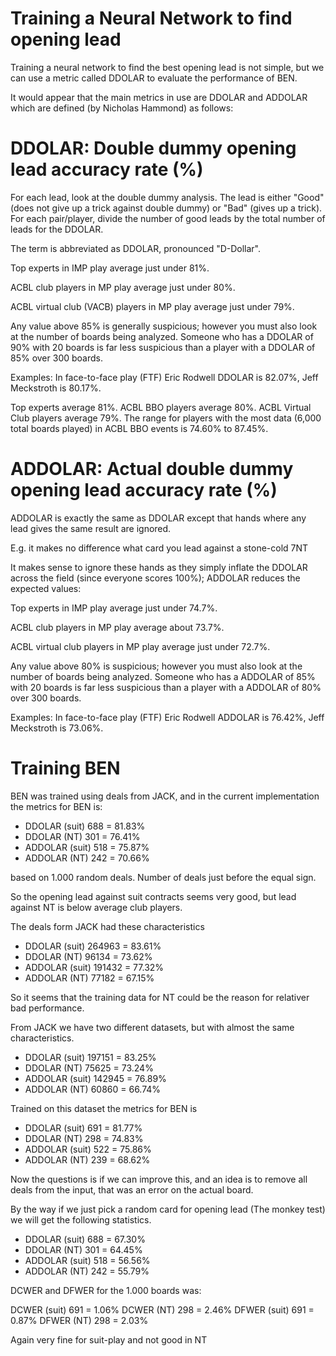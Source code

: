 # Training a Neural Network to find opening lead

Training a neural network to find the best opening lead is not simple, but we can use a metric called DDOLAR to evaluate the performance of BEN.

It would appear that the main metrics in use are DDOLAR and ADDOLAR which are defined (by Nicholas Hammond) as follows:

# DDOLAR: Double dummy opening lead accuracy rate (%)

For each lead, look at the double dummy analysis. The lead is either "Good" (does not give up a trick against double dummy) or "Bad" (gives up a trick). For each pair/player, divide the number of good leads by the total number of leads for the DDOLAR.

The term is abbreviated as DDOLAR, pronounced "D-Dollar".

Top experts in IMP play average just under 81%.

ACBL club players in MP play average just under 80%.

ACBL virtual club (VACB) players in MP play average just under 79%.

Any value above 85% is generally suspicious; however you must also look at the number of boards being analyzed. Someone who has a DDOLAR of 90% with 20 boards is far less suspicious than a player with a DDOLAR of 85% over 300 boards.

Examples: In face-to-face play (FTF) Eric Rodwell DDOLAR is 82.07%, Jeff Meckstroth is 80.17%.

Top experts average 81%. ACBL BBO players average 80%. ACBL Virtual Club players average 79%. The range for players with the most data (6,000 total boards played) in ACBL BBO events is 74.60% to 87.45%.

 

# ADDOLAR: Actual double dummy opening lead accuracy rate (%)

ADDOLAR is exactly the same as DDOLAR except that hands where any lead gives the same result are ignored. 

E.g. it makes no difference what card you lead against a stone-cold 7NT

It makes sense to ignore these hands as they simply inflate the DDOLAR across the field (since everyone scores 100%); ADDOLAR reduces the expected values:

Top experts in IMP play average just under 74.7%.

ACBL club players in MP play average about 73.7%.

ACBL virtual club players in MP play average just under 72.7%.

Any value above 80% is suspicious; however you must also look at the number of boards being analyzed. Someone who has a ADDOLAR of 85% with 20 boards is far less suspicious than a player with a ADDOLAR of 80% over 300 boards.

Examples: In face-to-face play (FTF) Eric Rodwell ADDOLAR is 76.42%, Jeff Meckstroth is 73.06%.

# Training BEN

BEN was trained using deals from JACK, and in the current implementation the metrics for BEN is:

- DDOLAR  (suit)  688 = 81.83%
- DDOLAR  (NT)    301 = 76.41%
- ADDOLAR (suit)  518 = 75.87%
- ADDOLAR (NT)    242 = 70.66%

based on 1.000 random deals. Number of deals just before the equal sign.

So the opening lead against suit contracts seems very good, but lead against NT is below average club players.

The deals form JACK had these characteristics

- DDOLAR  (suit) 264963 = 83.61%
- DDOLAR  (NT)   96134 = 73.62%
- ADDOLAR (suit) 191432 = 77.32%
- ADDOLAR (NT)   77182 = 67.15%

So it seems that the training data for NT could be the reason for relativer bad performance.

From JACK we have two different datasets, but with almost the same characteristics. 

- DDOLAR  (suit) 197151 = 83.25%
- DDOLAR  (NT)   75625 = 73.24%
- ADDOLAR (suit) 142945 = 76.89%
- ADDOLAR (NT)   60860 = 66.74%

Trained on this dataset the metrics for BEN is

- DDOLAR  (suit)  691 = 81.77%
- DDOLAR  (NT)    298 = 74.83%
- ADDOLAR (suit)  522 = 75.86%
- ADDOLAR (NT)    239 = 68.62%

Now the questions is if we can improve this, and an idea is to remove all deals from the input, that was an error on the actual board.

By the way if we just pick a random card for opening lead (The monkey test) we will get the following statistics.

- DDOLAR  (suit)  688 = 67.30%
- DDOLAR  (NT)    301 = 64.45%
- ADDOLAR (suit)  518 = 56.56%
- ADDOLAR (NT)    242 = 55.79%


DCWER and DFWER for the 1.000 boards was:


DCWER  (suit)  691 = 1.06%
DCWER  (NT)    298 = 2.46%
DFWER  (suit)  691 = 0.87%
DFWER  (NT)    298 = 2.03%

Again very fine for suit-play and not good in NT
